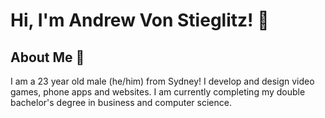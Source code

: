 # Hi, I'm Andrew Von Stieglitz! 👋

## About Me 🙌

I am a 23 year old male (he/him) from Sydney! I develop and design video games, phone apps and websites. I am currently completing my double bachelor's degree in business and computer science.
